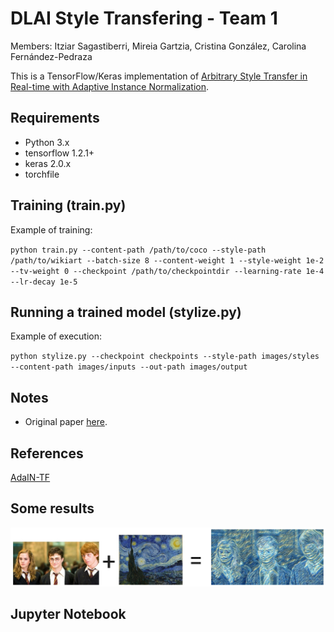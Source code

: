 # DLAI Style Transfering - Team 1 

Members: Itziar Sagastiberri, Mireia Gartzia, Cristina González, Carolina Fernández-Pedraza

This is a TensorFlow/Keras implementation of [Arbitrary Style Transfer in Real-time with Adaptive Instance Normalization](https://arxiv.org/abs/1703.06868).


## Requirements

* Python 3.x
* tensorflow 1.2.1+
* keras 2.0.x
* torchfile 


## Training (train.py)

Example of training:

`python train.py --content-path /path/to/coco --style-path /path/to/wikiart --batch-size 8 --content-weight 1 --style-weight 1e-2 --tv-weight 0 --checkpoint /path/to/checkpointdir --learning-rate 1e-4 --lr-decay 1e-5`

## Running a trained model (stylize.py)

Example of execution:

`python stylize.py --checkpoint checkpoints --style-path images/styles --content-path images/inputs --out-path images/output`

## Notes

* Original paper [here](https://distill.pub/2016/deconv-checkerboard/).



## References
[AdaIN-TF](https://github.com/eridgd/AdaIN-TF)


## Some results

<p align='center'>
	<img src='examples/vangogh.jpg'>
</p>

## Jupyter Notebook
